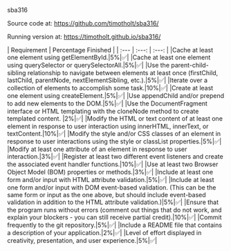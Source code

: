 sba316

Source code at: https://github.com/timotholt/sba316/

Running version at: https://timotholt.github.io/sba316/

| Requirement | Percentage Finished |
| :--- | :---: | :---: |
|Cache at least one element using getElementById.|5%|✅|
|Cache at least one element using querySelector or querySelectorAll.|5%|✅|
|Use the parent-child-sibling relationship to navigate between elements at least once (firstChild, lastChild, parentNode, nextElementSibling, etc.).|5%|✅|
|Iterate over a collection of elements to accomplish some task.|10%|✅|
|Create at least one element using createElement.|5%|✅|
|Use appendChild and/or prepend to add new elements to the DOM.|5%|✅|
|Use the DocumentFragment interface or HTML templating with the cloneNode method to create templated content. |2%|✅|
|Modify the HTML or text content of at least one element in response to user interaction using innerHTML, innerText, or textContent.|10%|✅|
|Modify the style and/or CSS classes of an element in response to user interactions using the style or classList properties.|5%|✅|
|Modify at least one attribute of an element in response to user interaction.|3%|✅|
|Register at least two different event listeners and create the associated event handler functions.|10%|✅|
|Use at least two Browser Object Model (BOM) properties or methods.|3%|✅|
|Include at least one form and/or input with HTML attribute validation.|5%|✅|
|Include at least one form and/or input with DOM event-based validation. (This can be the same form or input as the one above, but should include event-based validation in addition to the HTML attribute validation.)|5%|✅|
|Ensure that the program runs without errors (comment out things that do not work, and explain your blockers - you can still receive partial credit).|10%|✅|
|Commit frequently to the git repository.|5%|✅|
|Include a README file that contains a description of your application.|2%|✅|
|Level of effort displayed in creativity, presentation, and user experience.|5%|✅|
